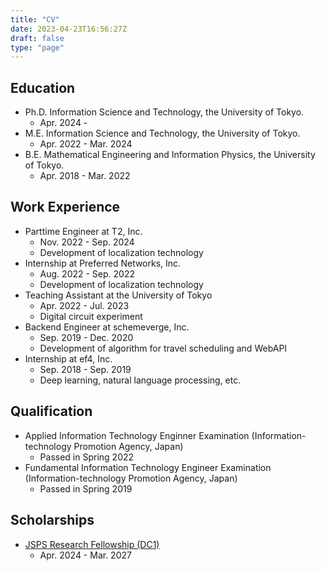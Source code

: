 ```yaml
---
title: "CV"
date: 2023-04-23T16:56:27Z
draft: false
type: "page"
---
```


## Education
- Ph.D. Information Science and Technology, the University of Tokyo.
  - Apr. 2024 - 
- M.E. Information Science and Technology, the University of Tokyo.
  - Apr. 2022 - Mar. 2024
- B.E. Mathematical Engineering and Information Physics, the University of Tokyo.
  - Apr. 2018 - Mar. 2022

## Work Experience
- Parttime Engineer at T2, Inc.
  - Nov. 2022 - Sep. 2024
  - Development of localization technology
- Internship at Preferred Networks, Inc.
  - Aug. 2022 - Sep. 2022
  - Development of localization technology
- Teaching Assistant at the University of Tokyo
  - Apr. 2022 - Jul. 2023
  - Digital circuit experiment
- Backend Engineer at schemeverge, Inc.
  - Sep. 2019 - Dec. 2020
  - Development of algorithm for travel scheduling and WebAPI
- Internship at ef4, Inc.
  - Sep. 2018 - Sep. 2019
  - Deep learning, natural language processing, etc.

## Qualification
- Applied Information Technology Enginner Examination (Information-technology Promotion Agency, Japan)
  - Passed in Spring 2022
- Fundamental Information Technology Engineer Examination (Information-technology Promotion Agency, Japan)
  - Passed in Spring 2019

## Scholarships
- [JSPS Research Fellowship (DC1)](https://kaken.nii.ac.jp/ja/grant/KAKENHI-PROJECT-24KJ0848/)
  -  Apr. 2024 - Mar. 2027